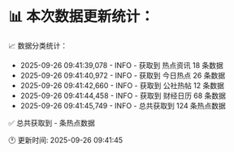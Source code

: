 📊 本次数据更新统计：
==========================

📈 数据分类统计：
- 2025-09-26 09:41:39,078 - INFO - 获取到 热点资讯 18 条数据
- 2025-09-26 09:41:40,972 - INFO - 获取到 今日热点 26 条数据
- 2025-09-26 09:41:42,660 - INFO - 获取到 公社热帖 12 条数据
- 2025-09-26 09:41:44,458 - INFO - 获取到 财经日历 68 条数据
- 2025-09-26 09:41:45,749 - INFO - 总共获取到 124 条热点数据

✅ 总共获取到 - 条热点数据

🕐 更新时间: 2025-09-26 09:41:45
